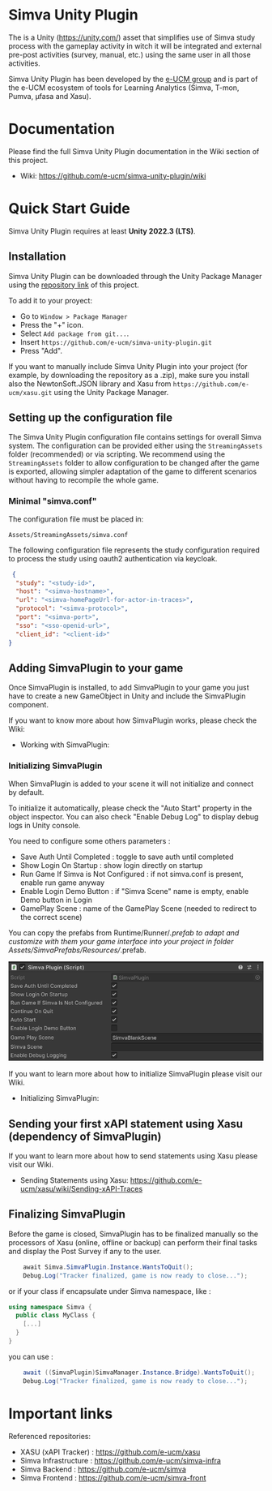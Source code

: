 # Simva Unity Plugin

The  is a Unity (https://unity.com/) asset that simplifies use of Simva study process with the gameplay activity in witch it will be integrated and external pre-post activities (survey, manual, etc.) using the same user in all those activities.

Simva Unity Plugin has been developed by the [e-UCM group](https://www.e-ucm.es) and is part of the e-UCM ecosystem of tools for Learning Analytics (Simva, T-mon, Pumva, μfasa and Xasu).

# Documentation

Please find the full Simva Unity Plugin documentation in the Wiki section of this project.
* Wiki: https://github.com/e-ucm/simva-unity-plugin/wiki

# Quick Start Guide

Simva Unity Plugin requires at least **Unity 2022.3 (LTS)**.

## Installation

Simva Unity Plugin can be downloaded through the Unity Package Manager using the [repository link](https://github.com/e-ucm/simva-unity-plugin.git) of this project.

To add it to your proyect:
* Go to ``Window > Package Manager``
* Press the "+" icon.
* Select ``Add package from git...``.
* Insert ```https://github.com/e-ucm/simva-unity-plugin.git``` 
* Press "Add".

If you want to manually include Simva Unity Plugin into your project (for example, by downloading the repository as a .zip), make sure you install also the NewtonSoft.JSON library and Xasu from ```https://github.com/e-ucm/xasu.git``` using the Unity Package Manager.

## Setting up the configuration file

The Simva Unity Plugin configuration file contains settings for overall Simva system. The configuration can be provided either using the `StreamingAssets` folder (recommended) or via scripting. We recommend using the `StreamingAssets` folder to allow configuration to be changed after the game is exported, allowing simpler adaptation of the game to different scenarios without having to recompile the whole game.

### Minimal "simva.conf"

The configuration file must be placed in:

```path
Assets/StreamingAssets/simva.conf
```

The following configuration file represents the study configuration required to process the study using oauth2 authentication via keycloak.

```json
 {
  "study": "<study-id>",
  "host": "<simva-hostname>",
  "url": "<simva-homePageUrl-for-actor-in-traces>",
  "protocol": "<simva-protocol>",
  "port": "<simva-port>",
  "sso": "<sso-openid-url>",
  "client_id": "<client-id>"
}
```

## Adding SimvaPlugin to your game

Once SimvaPlugin is installed, to add SimvaPlugin to your game you just have to create a new GameObject in Unity and include the SimvaPlugin component.

If you want to know more about how SimvaPlugin works, please check the Wiki:
* Working with SimvaPlugin: 

### Initializing SimvaPlugin

When SimvaPlugin is added to your scene it will not initialize and connect by default.

To initialize it automatically, please check the "Auto Start" property in the object inspector.
You can also check "Enable Debug Log" to display debug logs in Unity console.

You need to configure some others parameters : 
* Save Auth Until Completed : toggle to save auth until completed
* Show Login On Startup : show login directly on startup
* Run Game If Simva is Not Configured : if not simva.conf is present, enable run game anyway
* Enable Login Demo Button : if "Simva Scene" name is empty, enable Demo button in Login
* GamePlay Scene : name of the GamePlay Scene (needed to redirect to the correct scene)

You can copy the prefabs from Runtime/Runner/*.prefab to adapt and customize with them your game interface into your project in folder Assets/SimvaPrefabs/Resources/*.prefab.

![alt text](simva-plugin-unity-parameters.png)

If you want to learn more about how to initialize SimvaPlugin please visit our Wiki.
* Initializing SimvaPlugin: 

## Sending your first xAPI statement using Xasu (dependency of SimvaPlugin)

If you want to learn more about how to send statements using Xasu please visit our Wiki.
* Sending Statements using Xasu: https://github.com/e-ucm/xasu/wiki/Sending-xAPI-Traces

## Finalizing SimvaPlugin

Before the game is closed, SimvaPlugin has to be finalized manually so the processors of Xasu (online, offline or backup) can perform their final tasks and display the Post Survey if any to the user.

```cs
    await Simva.SimvaPlugin.Instance.WantsToQuit();
    Debug.Log("Tracker finalized, game is now ready to close...");
```

or if your class if encapsulate under Simva namespace, like : 
```cs
using namespace Simva {
  public class MyClass {
    [...]
  }
}
```
you can use : 
```cs
    await ((SimvaPlugin)SimvaManager.Instance.Bridge).WantsToQuit();
    Debug.Log("Tracker finalized, game is now ready to close...");
```

# Important links

Referenced repositories:

* XASU (xAPI Tracker) : https://github.com/e-ucm/xasu
* Simva Infrastructure : https://github.com/e-ucm/simva-infra
* Simva Backend : https://github.com/e-ucm/simva
* Simva Frontend : https://github.com/e-ucm/simva-front